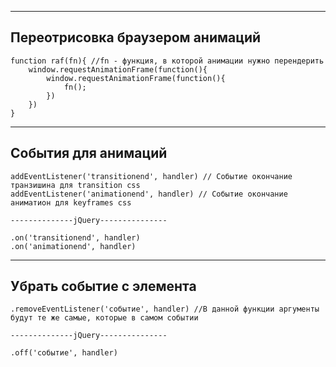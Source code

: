 ------------------
Переотрисовка браузером анимаций
------------------
	function raf(fn){ //fn - функция, в которой анимации нужно перендерить
		window.requestAnimationFrame(function(){
			window.requestAnimationFrame(function(){
				fn();
			})
		})
	}
------------------
События для анимаций
------------------
	addEventListener('transitionend', handler) // Событие окончание транзишина для transition css 
	addEventListener('animationend', handler) // Событие окончание аниматион для keyframes css
	
	--------------jQuery---------------
	
	.on('transitionend', handler)
	.on('animationend', handler)
------------------
Убрать событие с элемента
------------------	
	.removeEventListener('событие', handler) //В данной функции аргументы будут те же самые, которые в самом событии
	
	--------------jQuery---------------
	
	.off('событие', handler)

